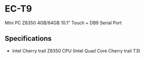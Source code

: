 # EC-T9
Mini PC Z8350 4GB/64GB 10.1" Touch + DB9 Serial Port

## Specifications 
- Intel Cherry trail Z8350 CPU (Intel Quad Core Cherry trail T3) 
